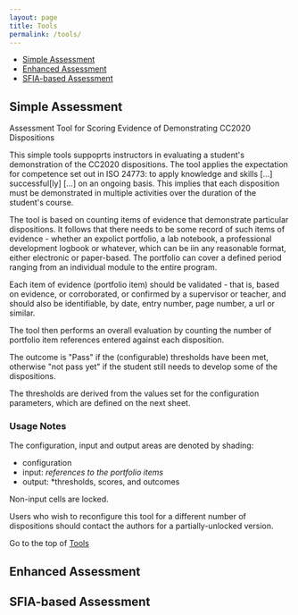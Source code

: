 ```yaml
---
layout: page
title: Tools
permalink: /tools/
---
```


* [Simple Assessment](#simple_assessment)
* [Enhanced Assessment](#enhanced-assessment)
* [SFIA-based Assessment](#sfia-based-assessment)

## Simple Assessment 
Assessment Tool for Scoring Evidence of Demonstrating CC2020 Dispositions

This simple tools suppoprts  instructors in evaluating a student's 
demonstration of the CC2020 dispositions. The tool applies the expectation for competence set out in ISO 24773: to apply knowledge and skills [...] successful[ly] [...] on an ongoing basis. This implies that each disposition must be demonstrated in multiple activities over the duration of the student's course.

The tool is based on counting items of evidence that demonstrate particular dispositions.  It follows that there needs to be some record of such items of evidence - whether an expolict portfolio, a lab notebook, a professional development logbook or whatever, which can be iin any reasonable format, either electronic or paper-based.  The portfolio can cover a defined period ranging from an individual module to the entire program.

Each item of evidence (portfolio item) should be validated - that is, based on evidence, or corroborated, or confirmed by a supervisor or teacher, and should also be identifiable,  by date, entry number, page number, a url or similar.

The tool then performs an overall evaluation by counting the number of portfolio item references entered against each disposition.    

The outcome is "Pass" if the (configurable) thresholds have been met, otherwise "not pass yet" if the student still needs to develop some of the dispositions.

The thresholds are derived from the values set for the configuration parameters, which are defined on the next sheet.

### Usage Notes
The configuration, input and output areas are denoted by shading:
* configuration
* input: *references to the portfolio items*
* output: *thresholds, scores, and outcomes

Non-input cells are locked.

Users who wish to reconfigure this tool for a different number of dispositions should contact the authors for a partially-unlocked version.

Go to the top of [Tools](/tools.md)

## Enhanced Assessment

## SFIA-based Assessment
